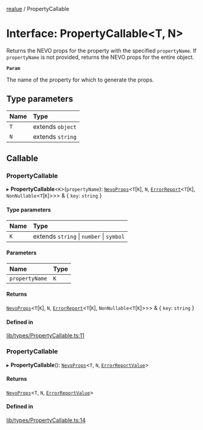 [realue](../README.md) / PropertyCallable

# Interface: PropertyCallable<T, N\>

Returns the NEVO props for the property with the specified `propertyName`. If `propertyName` is not provided, returns the NEVO props for the entire object.

**`Param`**

The name of the property for which to generate the props.

## Type parameters

| Name | Type |
| :------ | :------ |
| `T` | extends `object` |
| `N` | extends `string` |

## Callable

### PropertyCallable

▸ **PropertyCallable**<`K`\>(`propertyName`): [`NevoProps`](../README.md#nevoprops)<`T`[`K`], `N`, [`ErrorReport`](../README.md#errorreport)<`T`[`K`], `NonNullable`<`T`[`K`]\>\>\> & { `key`: `string`  }

#### Type parameters

| Name | Type |
| :------ | :------ |
| `K` | extends `string` \| `number` \| `symbol` |

#### Parameters

| Name | Type |
| :------ | :------ |
| `propertyName` | `K` |

#### Returns

[`NevoProps`](../README.md#nevoprops)<`T`[`K`], `N`, [`ErrorReport`](../README.md#errorreport)<`T`[`K`], `NonNullable`<`T`[`K`]\>\>\> & { `key`: `string`  }

#### Defined in

[lib/types/PropertyCallable.ts:11](https://github.com/nevoland/realue/blob/10cda46/lib/types/PropertyCallable.ts#L11)

### PropertyCallable

▸ **PropertyCallable**(): [`NevoProps`](../README.md#nevoprops)<`T`, `N`, [`ErrorReportValue`](../README.md#errorreportvalue)\>

#### Returns

[`NevoProps`](../README.md#nevoprops)<`T`, `N`, [`ErrorReportValue`](../README.md#errorreportvalue)\>

#### Defined in

[lib/types/PropertyCallable.ts:14](https://github.com/nevoland/realue/blob/10cda46/lib/types/PropertyCallable.ts#L14)
